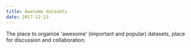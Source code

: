 ```yaml
---
title: Awesome datasets
date: 2017-12-13
---
```


The place to organize 'awesome' (important and popular) datasets, place for discussion and collaboration.
